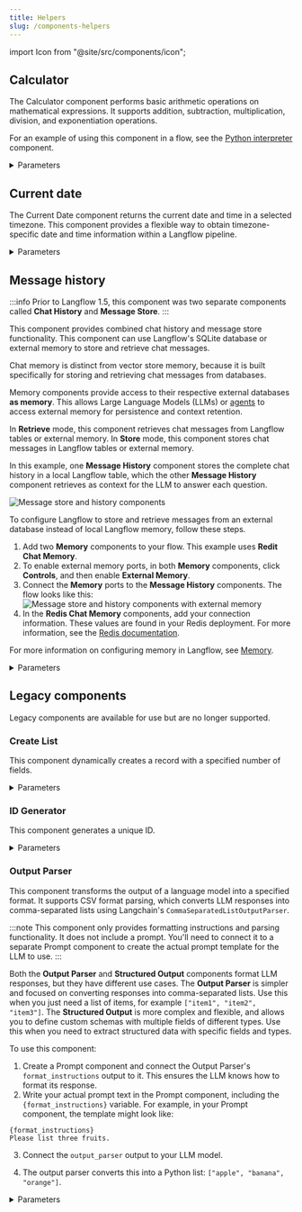```yaml
---
title: Helpers
slug: /components-helpers
---
```


import Icon from "@site/src/components/icon";

## Calculator

The Calculator component performs basic arithmetic operations on mathematical expressions. It supports addition, subtraction, multiplication, division, and exponentiation operations.

For an example of using this component in a flow, see the [Python interpreter](/components-processing#python-interpreter) component.

<details>
<summary>Parameters</summary>

| Name | Type | Description |
|------|------|-------------|
| expression | String | The arithmetic expression to evaluate, such as `4*4*(33/22)+12-20`. |

**Outputs**

| Name | Type | Description |
|------|------|-------------|
| result | Data | The calculation result as a Data object containing the evaluated expression. |

</details>

## Current date

The Current Date component returns the current date and time in a selected timezone. This component provides a flexible way to obtain timezone-specific date and time information within a Langflow pipeline.

<details>
<summary>Parameters</summary>

**Inputs**

| Name | Type | Description |
|------|------|-------------|
| timezone | String | The timezone for the current date and time. |

**Outputs**

| Name | Type | Description |
|------|------|-------------|
| current_date | String | The resulting current date and time in the selected timezone. |

</details>

## Message history

:::info
Prior to Langflow 1.5, this component was two separate components called **Chat History** and **Message Store**.
:::

This component provides combined chat history and message store functionality. This component can use Langflow's SQLite database or external memory to store and retrieve chat messages.

Chat memory is distinct from vector store memory, because it is built specifically for storing and retrieving chat messages from databases.

Memory components provide access to their respective external databases **as memory**. This allows Large Language Models (LLMs) or [agents](/agents) to access external memory for persistence and context retention.

In **Retrieve** mode, this component retrieves chat messages from Langflow tables or external memory.
In **Store** mode, this component stores chat messages in Langflow tables or external memory.

In this example, one **Message History** component stores the complete chat history in a local Langflow table, which the other **Message History** component retrieves as context for the LLM to answer each question.

![Message store and history components](/img/component-message-history-message-store.png)

To configure Langflow to store and retrieve messages from an external database instead of local Langflow memory, follow these steps.

1. Add two **Memory** components to your flow.
This example uses **Redit Chat Memory**.
2. To enable external memory ports, in both **Memory** components, click <Icon name="SlidersHorizontal" aria-hidden="true"/> **Controls**, and then enable **External Memory**.
3. Connect the **Memory** ports to the **Message History** components.
The flow looks like this:
![Message store and history components with external memory](/img/component-message-history-external-memory.png)
4. In the **Redis Chat Memory** components, add your connection information. These values are found in your Redis deployment. For more information, see the [Redis documentation](https://redis.io/docs/latest/).

For more information on configuring memory in Langflow, see [Memory](/memory).

<details>
<summary>Parameters</summary>

**Inputs**
| Name | Type | Description |
|------|------|-------------|
| memory | Memory | Retrieve messages from an external memory. If empty, the Langflow tables are used. |
| sender | String | Filter by sender type. |
| sender_name | String | Filter by sender name. |
| n_messages | Integer | The number of messages to retrieve. |
| session_id | String | The session ID of the chat. If empty, the current session ID parameter is used. |
| order | String | The order of the messages. |
| template | String | The template to use for formatting the data. It can contain the keys `{text}`, `{sender}` or any other key in the message data. |

**Outputs**
| Name | Type | Description |
|------|------|-------------|
| messages | Data | The retrieved messages as Data objects. |
| messages_text | Message | The retrieved messages formatted as text. |
| dataframe | DataFrame | A DataFrame containing the message data. |

</details>

## Legacy components

Legacy components are available for use but are no longer supported.

### Create List

This component dynamically creates a record with a specified number of fields.

<details>
<summary>Parameters</summary>

**Inputs**

| Name | Type | Description |
|------|------|-------------|
| n_fields | Integer | The number of fields to be added to the record. |
| text_key | String | The key used as text. |

**Outputs**

| Name | Type | Description |
|------|------|-------------|
| list | List | The dynamically created list with the specified number of fields. |

</details>

### ID Generator

This component generates a unique ID.

<details>
<summary>Parameters</summary>

**Inputs**

| Name | Type | Description |
|------|------|-------------|
| unique_id | String | The generated unique ID. |

**Outputs**

| Name | Type | Description |
|------|------|-------------|
| id | String | The generated unique ID. |

</details>

### Output Parser

This component transforms the output of a language model into a specified format. It supports CSV format parsing, which converts LLM responses into comma-separated lists using Langchain's `CommaSeparatedListOutputParser`.

:::note
This component only provides formatting instructions and parsing functionality. It does not include a prompt. You'll need to connect it to a separate Prompt component to create the actual prompt template for the LLM to use.
:::

Both the **Output Parser** and **Structured Output** components format LLM responses, but they have different use cases.
The **Output Parser** is simpler and focused on converting responses into comma-separated lists. Use this when you just need a list of items, for example `["item1", "item2", "item3"]`.
The **Structured Output** is more complex and flexible, and allows you to define custom schemas with multiple fields of different types. Use this when you need to extract structured data with specific fields and types.

To use this component:

1. Create a Prompt component and connect the Output Parser's `format_instructions` output to it. This ensures the LLM knows how to format its response.
2. Write your actual prompt text in the Prompt component, including the `{format_instructions}` variable.
For example, in your Prompt component, the template might look like:
```
{format_instructions}
Please list three fruits.
```
3. Connect the `output_parser` output to your LLM model.

4. The output parser converts this into a Python list: `["apple", "banana", "orange"]`.

<details>
<summary>Parameters</summary>

**Inputs**

| Name | Type | Description |
|------|------|-------------|
| parser_type | String | The parser type. Currently supports "CSV". |

**Outputs**

| Name | Type | Description |
|------|------|-------------|
| format_instructions | String | Pass to a prompt template to include formatting instructions for LLM responses. |
| output_parser | Parser | The constructed output parser that can be used to parse LLM responses. |

</details>